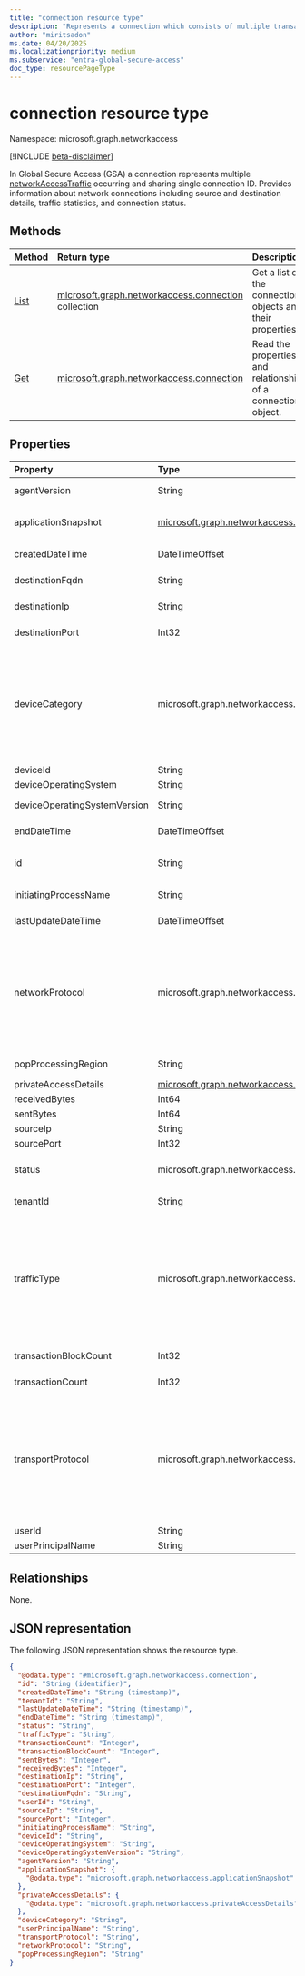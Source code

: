 ```yaml
---
title: "connection resource type"
description: "Represents a connection which consists of multiple transactions sharing single Flow Correlation Id."
author: "miritsadon"
ms.date: 04/20/2025
ms.localizationpriority: medium
ms.subservice: "entra-global-secure-access"
doc_type: resourcePageType
---
```


# connection resource type

Namespace: microsoft.graph.networkaccess

[!INCLUDE [beta-disclaimer](../../includes/beta-disclaimer.md)]

In Global Secure Access (GSA) a connection represents multiple [networkAccessTraffic](../resources/networkaccess-networkaccesstraffic.md) occurring and sharing single connection ID. Provides information about network connections including source and destination details, traffic statistics, and connection status.
## Methods
|Method|Return type|Description|
|:---|:---|:---|
|[List](../api/networkaccess-logs-list-connections.md)|[microsoft.graph.networkaccess.connection](networkaccess-connection.md) collection|Get a list of the connection objects and their properties.|
|[Get](../api/networkaccess-connection-get.md)|[microsoft.graph.networkaccess.connection](networkaccess-connection.md)|Read the properties and relationships of a connection object.|

## Properties
|Property|Type|Description|
|:---|:---|:---|
|agentVersion|String|The version of the client that initiated the connection.|
|applicationSnapshot|[microsoft.graph.networkaccess.applicationSnapshot](networkaccess-applicationsnapshot.md)|**appId** (or client ID) of the destination Microsoft Entra application.|
|createdDateTime|DateTimeOffset|The time the connection was created.|
|destinationFqdn|String|The destination FQDN of the connection.|
|destinationIp|String|The destination IP of the connection.|
|destinationPort|Int32|The destination port of the connection.|
|deviceCategory|microsoft.graph.networkaccess.deviceCategory|The category of the device. The possible values are: `client`, `branch`, `unknownFutureValue`, `remoteNetwork`. Use the `Prefer: include-unknown-enum-members` request header to get the following values from this {evolvable enum}(/graph/best-practices-concept#handling-future-members-in-evolvable-enumerations): `remoteNetwork`.|
|deviceId|String|The DeviceID.|
|deviceOperatingSystem|String|The device operating system type.|
|deviceOperatingSystemVersion|String|The device operating system version.|
|endDateTime|DateTimeOffset|The time the connection was terminated.|
|id|String|The unique identifier for the connection. Inherited from [microsoft.graph.entity](entity.md).|
|initiatingProcessName|String|The process initiating the traffic connection.|
|lastUpdateDateTime|DateTimeOffset|When the connection was last updated.|
|networkProtocol|microsoft.graph.networkaccess.networkingProtocol|The network protocol of the connection.The possible values are: `ip`, `icmp`, `igmp`, `ggp`, `ipv4`, `tcp`, `pup`, `udp`, `idp`, `ipv6`, `ipv6RoutingHeader`, `ipv6FragmentHeader`, `ipSecEncapsulatingSecurityPayload`, `ipSecAuthenticationHeader`, `icmpV6`, `ipv6NoNextHeader`, `ipv6DestinationOptions`, `nd`, `raw`, `ipx`, `spx`, `spxII`, `unknownFutureValue`.|
|popProcessingRegion|String|The Point-of-Presence processing region of the traffic.|
|privateAccessDetails|[microsoft.graph.networkaccess.privateAccessDetails](../resources/networkaccess-privateaccessdetails.md)|Private access details.|
|receivedBytes|Int64|Accumulative bytes received.|
|sentBytes|Int64|Accumulative bytes sent.|
|sourceIp|String|The source IP of the connection.|
|sourcePort|Int32|The source port of the connection.|
|status|microsoft.graph.networkaccess.connectionStatus|Status of the connection. The possible values are: `open`, `active`, `closed`, `unknownFutureValue`.|
|tenantId|String|The ID of the tenant where the connection was iniatiated.|
|trafficType|microsoft.graph.networkaccess.trafficType| The type of traffic. The possible values are: `internet`, `private`, `microsoft365`, `all`, `unknownFutureValue`, `microsoft`.  Use the `Prefer: include-unknown-enum-members` request header to get the following values from this {evolvable enum}(/graph/best-practices-concept#handling-future-members-in-evolvable-enumerations): `microsoft`.|
|transactionBlockCount|Int32|The number of blocked transactions belonging to the connection.|
|transactionCount|Int32|The number of transactions belonging to the connection.|
|transportProtocol|microsoft.graph.networkaccess.networkingProtocol|The transport protocol of the connection. .The possible values are: `ip`, `icmp`, `igmp`, `ggp`, `ipv4`, `tcp`, `pup`, `udp`, `idp`, `ipv6`, `ipv6RoutingHeader`, `ipv6FragmentHeader`, `ipSecEncapsulatingSecurityPayload`, `ipSecAuthenticationHeader`, `icmpV6`, `ipv6NoNextHeader`, `ipv6DestinationOptions`, `nd`, `raw`, `ipx`, `spx`, `spxII`, `unknownFutureValue`.|
|userId|String|The user ID.|
|userPrincipalName|String|The principal name of the user.|

## Relationships
None.

## JSON representation
The following JSON representation shows the resource type.
<!-- {
  "blockType": "resource",
  "keyProperty": "id",
  "@odata.type": "microsoft.graph.networkaccess.connection",
  "baseType": "microsoft.graph.entity",
  "openType": false
}
-->
```json
{
  "@odata.type": "#microsoft.graph.networkaccess.connection",
  "id": "String (identifier)",
  "createdDateTime": "String (timestamp)",
  "tenantId": "String",
  "lastUpdateDateTime": "String (timestamp)",
  "endDateTime": "String (timestamp)",
  "status": "String",
  "trafficType": "String",
  "transactionCount": "Integer",
  "transactionBlockCount": "Integer",
  "sentBytes": "Integer",
  "receivedBytes": "Integer",
  "destinationIp": "String",
  "destinationPort": "Integer",
  "destinationFqdn": "String",
  "userId": "String",
  "sourceIp": "String",
  "sourcePort": "Integer",
  "initiatingProcessName": "String",
  "deviceId": "String",
  "deviceOperatingSystem": "String",
  "deviceOperatingSystemVersion": "String",
  "agentVersion": "String",
  "applicationSnapshot": {
    "@odata.type": "microsoft.graph.networkaccess.applicationSnapshot"
  },
  "privateAccessDetails": {
    "@odata.type": "microsoft.graph.networkaccess.privateAccessDetails"
  },
  "deviceCategory": "String",
  "userPrincipalName": "String",
  "transportProtocol": "String",
  "networkProtocol": "String",
  "popProcessingRegion": "String"
}
```

